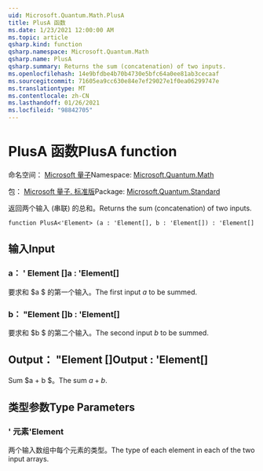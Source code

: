 ```yaml
---
uid: Microsoft.Quantum.Math.PlusA
title: PlusA 函数
ms.date: 1/23/2021 12:00:00 AM
ms.topic: article
qsharp.kind: function
qsharp.namespace: Microsoft.Quantum.Math
qsharp.name: PlusA
qsharp.summary: Returns the sum (concatenation) of two inputs.
ms.openlocfilehash: 14e9bfdbe4b70b4730e5bfc64a0ee81ab3cecaaf
ms.sourcegitcommit: 71605ea9cc630e84e7ef29027e1f0ea06299747e
ms.translationtype: MT
ms.contentlocale: zh-CN
ms.lasthandoff: 01/26/2021
ms.locfileid: "98842705"
---
```

# <a name="plusa-function"></a><span data-ttu-id="bba38-102">PlusA 函数</span><span class="sxs-lookup"><span data-stu-id="bba38-102">PlusA function</span></span>

<span data-ttu-id="bba38-103">命名空间： [Microsoft 量子](xref:Microsoft.Quantum.Math)</span><span class="sxs-lookup"><span data-stu-id="bba38-103">Namespace: [Microsoft.Quantum.Math](xref:Microsoft.Quantum.Math)</span></span>

<span data-ttu-id="bba38-104">包： [Microsoft 量子. 标准版](https://nuget.org/packages/Microsoft.Quantum.Standard)</span><span class="sxs-lookup"><span data-stu-id="bba38-104">Package: [Microsoft.Quantum.Standard](https://nuget.org/packages/Microsoft.Quantum.Standard)</span></span>


<span data-ttu-id="bba38-105">返回两个输入 (串联) 的总和。</span><span class="sxs-lookup"><span data-stu-id="bba38-105">Returns the sum (concatenation) of two inputs.</span></span>

```qsharp
function PlusA<'Element> (a : 'Element[], b : 'Element[]) : 'Element[]
```


## <a name="input"></a><span data-ttu-id="bba38-106">输入</span><span class="sxs-lookup"><span data-stu-id="bba38-106">Input</span></span>

### <a name="a--element"></a><span data-ttu-id="bba38-107">a： ' Element []</span><span class="sxs-lookup"><span data-stu-id="bba38-107">a : 'Element[]</span></span>

<span data-ttu-id="bba38-108">要求和 $a $ 的第一个输入。</span><span class="sxs-lookup"><span data-stu-id="bba38-108">The first input $a$ to be summed.</span></span>


### <a name="b--element"></a><span data-ttu-id="bba38-109">b： "Element []</span><span class="sxs-lookup"><span data-stu-id="bba38-109">b : 'Element[]</span></span>

<span data-ttu-id="bba38-110">要求和 $b $ 的第二个输入。</span><span class="sxs-lookup"><span data-stu-id="bba38-110">The second input $b$ to be summed.</span></span>



## <a name="output--element"></a><span data-ttu-id="bba38-111">Output： "Element []</span><span class="sxs-lookup"><span data-stu-id="bba38-111">Output : 'Element[]</span></span>

<span data-ttu-id="bba38-112">Sum $a + b $。</span><span class="sxs-lookup"><span data-stu-id="bba38-112">The sum $a + b$.</span></span>

## <a name="type-parameters"></a><span data-ttu-id="bba38-113">类型参数</span><span class="sxs-lookup"><span data-stu-id="bba38-113">Type Parameters</span></span>

### <a name="element"></a><span data-ttu-id="bba38-114">' 元素</span><span class="sxs-lookup"><span data-stu-id="bba38-114">'Element</span></span>

<span data-ttu-id="bba38-115">两个输入数组中每个元素的类型。</span><span class="sxs-lookup"><span data-stu-id="bba38-115">The type of each element in each of the two input arrays.</span></span>